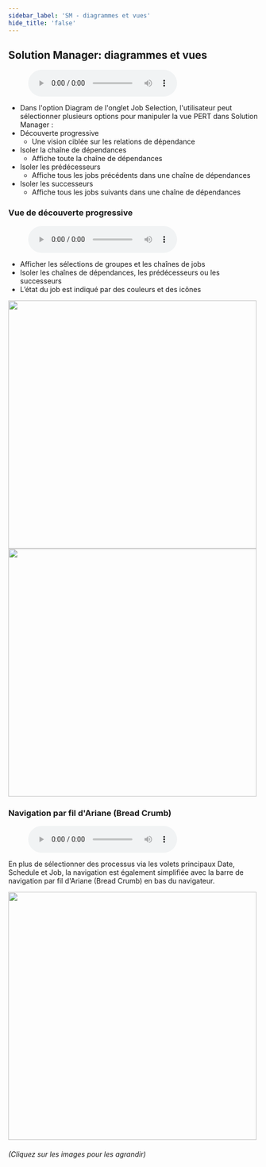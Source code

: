 ```yaml
---
sidebar_label: 'SM - diagrammes et vues'
hide_title: 'false'
---
```


## Solution Manager: diagrammes et vues

<figure>
    <audio
        controls
        src="audiobasic/SolutionManagerDiagramsandViews.mp3">
            Your browser does not support the
            <code>audio</code> element.
    </audio>
</figure>

* Dans l'option Diagram de l'onglet Job Selection, l'utilisateur peut sélectionner plusieurs options pour manipuler la vue PERT dans Solution Manager :
* Découverte progressive
    * Une vision ciblée sur les relations de dépendance
* Isoler la chaîne de dépendances
    * Affiche toute la chaîne de dépendances
* Isoler les prédécesseurs
    * Affiche tous les jobs précédents dans une chaîne de dépendances
* Isoler les successeurs
    * Affiche tous les jobs suivants dans une chaîne de dépendances 

### Vue de découverte progressive

<figure>
    <audio
        controls
        src="audiobasic/SolutionManagerProgressiveDiscoveryView.mp3">
            Your browser does not support the
            <code>audio</code> element.
    </audio>
</figure>

* Afficher les sélections de groupes et les chaînes de jobs
* Isoler les chaînes de dépendances, les prédécesseurs ou les successeurs
* L’état du job est indiqué par des couleurs et des icônes

<a href="imgbasic/Picture80.png" target="_blank"><img src="imgbasic/Picture80.png" width="500"></img></a>  
<a href="imgbasic/Picture81.png" target="_blank"><img src="imgbasic/Picture81.png" width="500"></img></a>  

### Navigation par fil d'Ariane (Bread Crumb)

<figure>
    <audio
        controls
        src="audiobasic/SolutionManagerBreadCrumbNavigation.mp3">
            Your browser does not support the
            <code>audio</code> element.
    </audio>
</figure>

En plus de sélectionner des processus via les volets principaux Date, Schedule et Job, la navigation est également simplifiée avec la barre de navigation par fil d'Ariane (Bread Crumb) en bas du navigateur.

<a href="imgbasic/Picture82.png" target="_blank"><img src="imgbasic/Picture82.png" width="500"></img></a>  

###### (Cliquez sur les images pour les agrandir)
